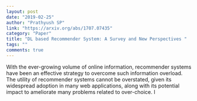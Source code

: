 ```yaml
---
layout: post
date: "2019-02-25"
author: "Prathyush SP"
link: "https://arxiv.org/abs/1707.07435"
category: "Paper"
title: "DL based Recommender System: A Survey and New Perspectives "
tags: ""
comments: true
---
```

With the ever-growing volume of online information, recommender systems have been an effective strategy to overcome such information overload. The utility of recommender systems cannot be overstated, given its widespread adoption in many web applications, along with its potential impact to ameliorate many problems related to over-choice. I